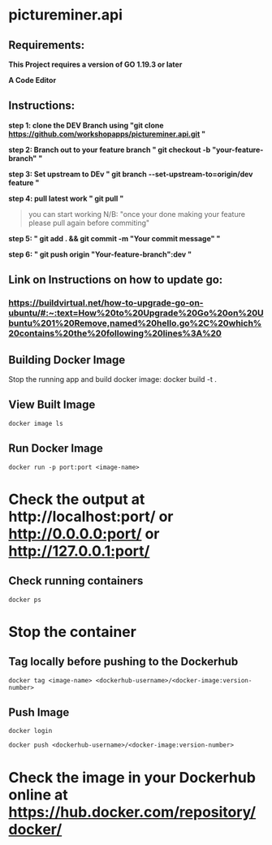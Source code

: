 # pictureminer.api

## Requirements:
**This Project requires a version of GO 1.19.3 or later**

**A Code Editor**

## Instructions:

**step 1: clone the DEV Branch using "git clone https://github.com/workshopapps/pictureminer.api.git "**

**step 2: Branch out to your feature branch " git checkout -b "your-feature-branch" "**

**step 3: Set upstream to DEv " git branch --set-upstream-to=origin/dev feature "**

**step 4: pull latest work " git pull "**

> you can start working N/B: "once your done making your feature please pull again before commiting"

**step 5: " git add . && git commit -m "Your commit message" "**

**step 6: " git push origin "Your-feature-branch":dev "**

## Link on Instructions on how to update go:

### https://buildvirtual.net/how-to-upgrade-go-on-ubuntu/#:~:text=How%20to%20Upgrade%20Go%20on%20Ubuntu%201%20Remove,named%20hello.go%2C%20which%20contains%20the%20following%20lines%3A%20



## Building Docker Image
Stop the running app and build docker image:
    docker build -t <image-name> .
    
## View Built Image
    docker image ls

## Run Docker Image
    docker run -p port:port <image-name>
# Check the output at http://localhost:port/ or http://0.0.0.0:port/ or http://127.0.0.1:port/

## Check running containers
    docker ps
  
# Stop the container

## Tag locally before pushing to the Dockerhub

    docker tag <image-name> <dockerhub-username>/<docker-image:version-number>

## Push Image
    docker login

    docker push <dockerhub-username>/<docker-image:version-number>
  
# Check the image in your Dockerhub online at https://hub.docker.com/repository/docker/
